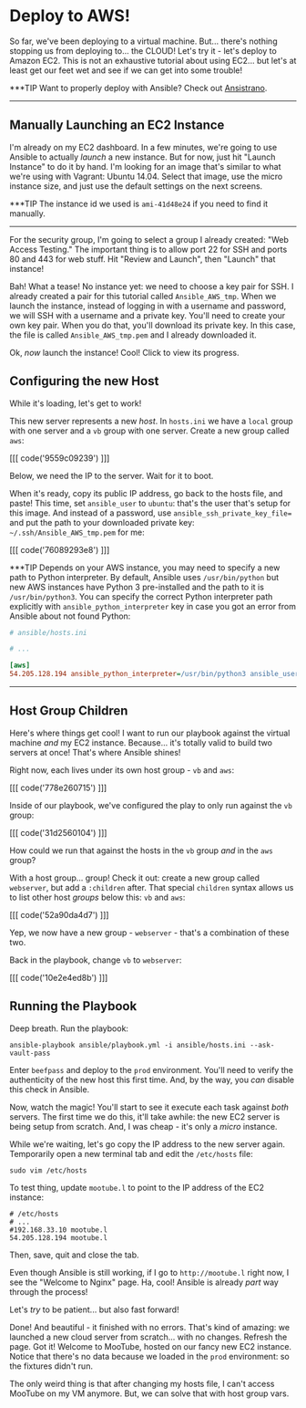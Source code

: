 # Deploy to AWS!

So far, we've been deploying to a virtual machine. But... there's nothing stopping
us from deploying to... the CLOUD! Let's try it - let's deploy to Amazon EC2. This
is not an exhaustive tutorial about using EC2... but let's at least get our feet wet
and see if we can get into some trouble!

***TIP
Want to properly deploy with Ansible? Check out [Ansistrano][ansistrano].
***

## Manually Launching an EC2 Instance

I'm already on my EC2 dashboard. In a few minutes, we're going to use Ansible
to actually *launch* a new instance. But for now, just hit "Launch Instance" to
do it by hand. I'm looking for an image that's similar to what we're using with
Vagrant: Ubuntu 14.04. Select that image, use the micro instance size, and just
use the default settings on the next screens.

***TIP
The instance id we used is `ami-41d48e24` if you need to find it manually.
***

For the security group, I'm going to select a group I already created: "Web Access
Testing." The important thing is to allow port 22 for SSH and ports 80 and 443
for web stuff. Hit "Review and Launch", then "Launch" that instance!

Bah! What a tease! No instance yet: we need to choose a key pair for SSH. I already
created a pair for this tutorial called `Ansible_AWS_tmp`. When we launch the instance,
instead of logging in with a username and password, we will SSH with a username and
a private key. You'll need to create your own key pair. When you do that, you'll
download its private key. In this case, the file is called `Ansible_AWS_tmp.pem`
and I already downloaded it.

Ok, *now* launch the instance! Cool! Click to view its progress.

## Configuring the new Host

While it's loading, let's get to work!

This new server represents a new *host*. In `hosts.ini` we have a `local` group
with one server and a `vb` group with one server. Create a new group called `aws`:

[[[ code('9559c09239') ]]]

Below, we need the IP to the server. Wait for it to boot.

When it's ready, copy its public IP address, go back to the hosts file, and paste!
This time, set `ansible_user` to `ubuntu`: that's the user that's setup for this
image. And instead of a password, use `ansible_ssh_private_key_file=` and
put the path to your downloaded private key: `~/.ssh/Ansible_AWS_tmp.pem` for me:

[[[ code('76089293e8') ]]]

***TIP
Depends on your AWS instance, you may need to specify a new path to Python interpreter.
By default, Ansible uses `/usr/bin/python` but new AWS instances have Python 3 pre-installed
and the path to it is `/usr/bin/python3`. You can specify the correct Python interpreter path
explicitly with `ansible_python_interpreter` key in case you got an error from Ansible
about not found Python:

```ini
# ansible/hosts.ini

# ...

[aws]
54.205.128.194 ansible_python_interpreter=/usr/bin/python3 ansible_user=ubuntu ansible_ssh_private_key_file=~/.ssh/KnpU-Tutorial.pem
```
***

## Host Group Children

Here's where things get cool! I want to run our playbook against the virtual machine
*and* my EC2 instance. Because... it's totally valid to build two servers at once!
That's where Ansible shines!

Right now, each lives under its own host group - `vb` and `aws`:

[[[ code('778e260715') ]]]

Inside of our playbook, we've configured the play to only run against the `vb` group:

[[[ code('31d2560104') ]]]

How could we run that against the hosts in the `vb` group *and* in the `aws` group?

With a host group... group! Check it out: create a new group called `webserver`,
but add a `:children` after. That special `children` syntax allows us to list other
host *groups* below this: `vb` and `aws`:

[[[ code('52a90da4d7') ]]]

Yep, we now have a new group - `webserver` - that's a combination of these two.

Back in the playbook, change `vb` to `webserver`:

[[[ code('10e2e4ed8b') ]]]

## Running the Playbook

Deep breath. Run the playbook:

```terminal
ansible-playbook ansible/playbook.yml -i ansible/hosts.ini --ask-vault-pass
```

Enter `beefpass` and deploy to the `prod` environment. You'll need to verify the
authenticity of the new host this first time. And, by the way, you *can* disable
this check in Ansible.

Now, watch the magic! You'll start to see it execute each task against *both* servers.
The first time we do this, it'll take awhile: the new EC2 server is being setup
from scratch. And, I was cheap - it's only a *micro* instance.

While we're waiting, let's go copy the IP address to the new server again. Temporarily
open a new terminal tab and edit the `/etc/hosts` file:

```terminal
sudo vim /etc/hosts
```

To test thing, update `mootube.l` to point to the IP address of the EC2 instance:

```text
# /etc/hosts
# ...
#192.168.33.10 mootube.l
54.205.128.194 mootube.l
```

Then, save, quit and close the tab.

Even though Ansible is still working, if I go to `http://mootube.l` right now, I
see the "Welcome to Nginx" page. Ha, cool! Ansible is already *part* way through
the process!

Let's *try* to be patient... but also fast forward!

Done! And beautiful - it finished with no errors. That's kind of amazing: we launched
a new cloud server from scratch... with no changes. Refresh the page. Got it! Welcome
to MooTube, hosted on our fancy new EC2 instance. Notice that there's no data because
we loaded in the `prod` environment: so the fixtures didn't run.

The only weird thing is that after changing my hosts file, I can't access MooTube
on my VM anymore. But, we can solve that with host group vars.


[ansistrano]: https://github.com/ansistrano/deploy

